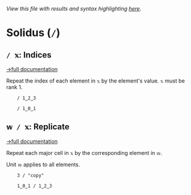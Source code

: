*View this file with results and syntax highlighting [here](https://mlochbaum.github.io/BQN/help/indices_replicate.html).*

# Solidus (`/`)

## `/ 𝕩`: Indices
[→full documentation](../doc/replicate.md#indices)

Repeat the index of each element in `𝕩` by the element's value. `𝕩` must be rank 1.

        / 1‿2‿3

        / 1‿0‿1



## `𝕨 / 𝕩`: Replicate
[→full documentation](../doc/replicate.md)

Repeat each major cell in `𝕩` by the corresponding element in `𝕨`.

Unit `𝕨` applies to all elements.

        3 / "copy"

        1‿0‿1 / 1‿2‿3
